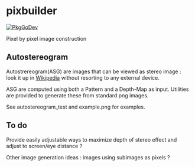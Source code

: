 # pixbuilder

[![PkgGoDev](https://pkg.go.dev/badge/github.com/xavier268/pixbuilder?tab=doc)](https://pkg.go.dev/github.com/xavier268/pixbuilder?tab=doc)

Pixel by pixel image construction


## Autostereogram

Autostrereogram(ASG) are images that can be viewed as stereo image : look it up in [Wikipedia](https://en.wikipedia.org/wiki/Autostereogram) without resorting to any external device.

ASG are computed using both a Pattern and a Depth-Map as input. Utilities are provided to generate these from standard png images.

See autostereogram_test and example.png for examples.



## To do

Provide easily adjustable ways to maximize depth of stereo effect and adjust to screen/eye distance ?

Other image generation ideas : images using subimages as pixels ?